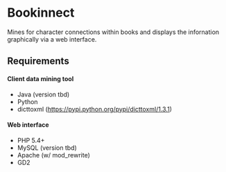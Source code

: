 Bookinnect
==========
Mines for character connections within books and displays the infornation graphically via a web interface. 

## Requirements
#### Client data mining tool
* Java (version tbd)
* Python
* dicttoxml (https://pypi.python.org/pypi/dicttoxml/1.3.1)

#### Web interface
* PHP 5.4+
* MySQL (version tbd)
* Apache (w/ mod_rewrite)
* GD2